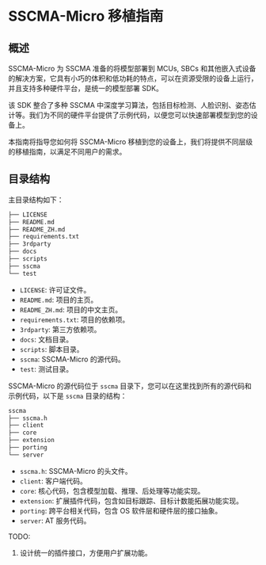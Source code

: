 # SSCMA-Micro 移植指南

## 概述

SSCMA-Micro 为 SSCMA 准备的将模型部署到 MCUs, SBCs 和其他嵌入式设备的解决方案，它具有小巧的体积和低功耗的特点，可以在资源受限的设备上运行，并且支持多种硬件平台，是统一的模型部署 SDK。

该 SDK 整合了多种 SSCMA 中深度学习算法，包括目标检测、人脸识别、姿态估计等。我们为不同的硬件平台提供了示例代码，以便您可以快速部署模型到您的设备上。

本指南将指导您如何将 SSCMA-Micro 移植到您的设备上，我们将提供不同层级的移植指南，以满足不同用户的需求。

## 目录结构

主目录结构如下：

```sh
├── LICENSE
├── README.md
├── README_ZH.md
├── requirements.txt
├── 3rdparty
├── docs
├── scripts
├── sscma
└── test
```
           
- `LICENSE`: 许可证文件。
- `README.md`: 项目的主页。
- `README_ZH.md`: 项目的中文主页。
- `requirements.txt`: 项目的依赖项。
- `3rdparty`: 第三方依赖项。
- `docs`: 文档目录。
- `scripts`: 脚本目录。
- `sscma`: SSCMA-Micro 的源代码。
- `test`: 测试目录。

SSCMA-Micro 的源代码位于 `sscma` 目录下，您可以在这里找到所有的源代码和示例代码，以下是 `sscma` 目录的结构：

```sh
sscma
├── sscma.h
├── client
├── core
├── extension
├── porting
└── server
```

- `sscma.h`: SSCMA-Micro 的头文件。
- `client`: 客户端代码。
- `core`: 核心代码，包含模型加载、推理、后处理等功能实现。
- `extension`: 扩展插件代码，包含如目标跟踪、目标计数能拓展功能实现。
- `porting`: 跨平台相关代码，包含 OS 软件层和硬件层的接口抽象。
- `server`: AT 服务代码。

TODO:

1. 设计统一的插件接口，方便用户扩展功能。

